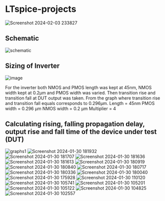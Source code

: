 # LTspice-projects
![Screenshot 2024-02-03 233827](https://github.com/DevinduDh/LTspice-projects/assets/76746921/6350ba8d-d0ab-436c-855f-a9477e3a8c2b)

## Schematic
![schematic](https://github.com/DevinduDh/LTspice-projects/assets/76746921/4ac23f47-d9b2-4f43-bcad-cda26d2e31f0)

## Sizing of Inverter
![image](https://github.com/DevinduDh/LTspice-projects/assets/76746921/cf4ec450-a655-4346-8fab-f02c9c45011d)

For the inverter both NMOS and PMOS length was kept at 45nm, NMOS width kept at 0.2µm and PMOS width was varied. Then transition rise and transition fall at DUT output was taken. From the graph where transition rise and transition fall equals corresponds to 0.296µm.
Length = 45nm
PMOS width = 0.296 µm
NMOS width = 0.2 µm
Multiplier = 4

## Calculating rising, falling propagation delay, output rise and fall time of the device under test (DUT)



![graphs1](https://github.com/DevinduDh/LTspice-projects/assets/76746921/6b1a716f-6030-4e4d-8195-b60935b99b8f)
![Screenshot 2024-01-30 181932](https://github.com/DevinduDh/LTspice-projects/assets/76746921/c8dbe49b-74aa-4732-beaf-09f49256e79a)
![Screenshot 2024-01-30 181707](https://github.com/DevinduDh/LTspice-projects/assets/76746921/0fdbfab2-80e8-4daa-9336-04ee14957281)
![Screenshot 2024-01-30 181636](https://github.com/DevinduDh/LTspice-projects/assets/76746921/530bbcd6-3aa0-4b47-9876-837cf63ef8ce)
![Screenshot 2024-01-30 181613](https://github.com/DevinduDh/LTspice-projects/assets/76746921/8ecc8473-b903-43bb-9730-1ae9237e142a)
![Screenshot 2024-01-30 180919](https://github.com/DevinduDh/LTspice-projects/assets/76746921/1446cfb6-5221-436f-9152-6ea99ca29705)
![Screenshot 2024-01-30 180840](https://github.com/DevinduDh/LTspice-projects/assets/76746921/1f730c0a-a65c-409a-bc46-b1aba3c08d84)
![Screenshot 2024-01-30 180717](https://github.com/DevinduDh/LTspice-projects/assets/76746921/19e5a566-ae5e-4d2d-8a16-c98093157110)
![Screenshot 2024-01-30 180336](https://github.com/DevinduDh/LTspice-projects/assets/76746921/a44e153a-78fb-4267-aa53-87903f7c7cae)
![Screenshot 2024-01-30 180040](https://github.com/DevinduDh/LTspice-projects/assets/76746921/3f2da1a7-4ab1-41e7-af99-c1e003c771b9)
![Screenshot 2024-01-30 175928](https://github.com/DevinduDh/LTspice-projects/assets/76746921/99c5f794-d6f4-4411-9aa0-1ddfe0c0a583)
![Screenshot 2024-01-30 110120](https://github.com/DevinduDh/LTspice-projects/assets/76746921/0ee3b557-18d2-4162-8c9b-4ae81886a424)
![Screenshot 2024-01-30 105741](https://github.com/DevinduDh/LTspice-projects/assets/76746921/a0be0661-877e-4bf6-9804-8215652daefa)
![Screenshot 2024-01-30 105201](https://github.com/DevinduDh/LTspice-projects/assets/76746921/c6d04019-da7e-4e96-b30f-60e1cbd83618)
![Screenshot 2024-01-30 105122](https://github.com/DevinduDh/LTspice-projects/assets/76746921/9c4146ff-e0c6-4972-bbeb-f324436e1d2b)
![Screenshot 2024-01-30 104825](https://github.com/DevinduDh/LTspice-projects/assets/76746921/63505c33-52ad-417a-ada8-0beb59eed409)
![Screenshot 2024-01-30 102557](https://github.com/DevinduDh/LTspice-projects/assets/76746921/6f74168a-36cb-49ce-adfa-6ff785cc4bc0)

